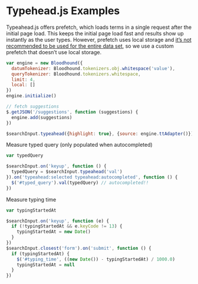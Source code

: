 # Typehead.js Examples

Typeahead.js offers prefetch, which loads terms in a single request after the initial page load.  This keeps the initial page load fast and results show up instantly as the user types. However, prefetch uses local storage and [it’s not recommended to be used for the entire data set](https://github.com/twitter/typeahead.js/blob/master/doc/bloodhound.md#prefetch), so we use a custom prefetch that doesn’t use local storage.

```js
var engine = new Bloodhound({
  datumTokenizer: Bloodhound.tokenizers.obj.whitespace('value'),
  queryTokenizer: Bloodhound.tokenizers.whitespace,
  limit: 4,
  local: []
})
engine.initialize()

// fetch suggestions
$.getJSON('/suggestions', function (suggestions) {
  engine.add(suggestions)
})

$searchInput.typeahead({highlight: true}, {source: engine.ttAdapter()})
```

Measure typed query (only populated when autocompleted)

```js
var typedQuery

$searchInput.on('keyup', function () {
  typedQuery = $searchInput.typeahead('val')
}).on('typeahead:selected typeahead:autocompleted', function () {
  $('#typed_query').val(typedQuery) // autocompleted!!
})
```

Measure typing time

```js
var typingStartedAt

$searchInput.on('keyup', function (e) {
  if (!typingStartedAt && e.keyCode != 13) {
    typingStartedAt = new Date()
  }
})
$searchInput.closest('form').on('submit', function () {
  if (typingStartedAt) {
    $('#typing_time', ((new Date()) - typingStartedAt) / 1000.0)
    typingStartedAt = null
  }
})
```
